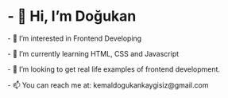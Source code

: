 <p><h1>- 👋 Hi, I’m Doğukan</h1></p>
<p>- 👀 I’m interested in Frontend Developing</p>
<p>- 🌱 I’m currently learning HTML, CSS and Javascript</p>
<p>- 💞️ I’m looking to get real life examples of frontend development.</p>
<p>- 📫 You can reach me at: kemaldogukankaygisiz@gmail.com</p>
